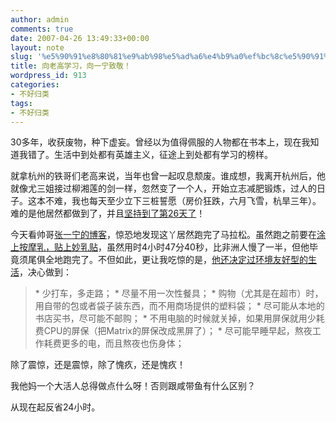```yaml
---
author: admin
comments: true
date: 2007-04-26 13:49:33+00:00
layout: note
slug: '%e5%90%91%e8%80%81%e9%ab%98%e5%ad%a6%e4%b9%a0%ef%bc%8c%e5%90%91%e4%b8%80%e5%ae%81%e8%87%b4%e6%95%ac%ef%bc%81'
title: 向老高学习，向一宁致敬！
wordpress_id: 913
categories:
- 不好归类
tags:
- 不好归类
---
```


30多年，收获废物，种下虚妄。曾经以为值得佩服的人物都在书本上，现在我知道我错了。生活中到处都有英雄主义，征途上到处都有学习的榜样。

就拿杭州的铁哥们老高来说，当年也曾一起叹息颓废。谁成想，我离开杭州后，他就像尤三姐接过柳湘莲的剑一样，忽然变了一个人，开始立志减肥锻炼，过人的日子。这本不难，我也每天至少立下三桩誓愿（房价狂跌，六月飞雪，杭旱三年）。难的是他居然都做到了，并且[坚持到了第26天了](http://www.golao.com/post/365.html)！

今天看帅哥[张一宁的博客](http://www.yining.org/)，惊恐地发现这丫居然跑完了马拉松。虽然跑之前要在[涂上按摩乳，贴上妙乳贴](http://www.yining.org/2007/04/22/xiamen-marathon-2007-report/)，虽然用时4小时47分40秒，比非洲人慢了一半，但他毕竟须尾俱全地跑完了。不但如此，更让我吃惊的是，[他还决定过环境友好型的生活](http://www.yining.org/2007/04/22/earth-day-quit-smoking/)，决心做到：





<blockquote>   * 少打车，多走路；
    * 尽量不用一次性餐具；
    * 购物（尤其是在超市）时，用自带的包或者袋子装东西，而不用商场提供的塑料袋；
    * 尽可能从本地的书店买书，尽可能不邮购；
    * 不用电脑的时候就关掉，如果用屏保就用少耗费CPU的屏保（把Matrix的屏保改成黑屏了）；
    * 尽可能早睡早起，熬夜工作耗费更多的电，而且熬夜也伤身体；</blockquote>



除了震惊，还是震惊，除了愧疚，还是愧疚！

我他妈一个大活人总得做点什么呀！否则跟咸带鱼有什么区别？

从现在起反省24小时。
